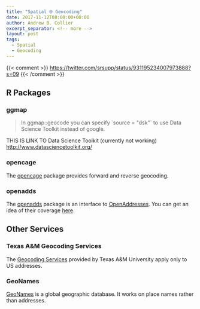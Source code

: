 ```yaml
---
title: "Spatial 🌐 Geocoding"
date: 2017-11-12T08:00:00+00:00
author: Andrew B. Collier
excerpt_separator: <!-- more -->
layout: post
tags:
  - Spatial
  - Geocoding
---
```


{{< comment >}}
https://twitter.com/srsupp/status/931195234007973888?s=09
{{< /comment >}}

## R Packages

### ggmap

<blockquote>
	In ggmap::geocode you can specify `source = "dsk"` to use Data Science Toolkit instead of google.
</blockquote>

THIS IS LINK TO Data Science Toolkit (currently not working) http://www.datasciencetoolkit.org/

### opencage

The [opencage](https://github.com/ropensci/opencage) package provides forward and reverse geocoding.

### openadds

The [openadds](https://github.com/sckott/openadds) package is an interface to [OpenAddresses](https://openaddresses.io/). You can get an idea of their coverage [here](http://results.openaddresses.io/).

## Other Services

### Texas A&M Geocoding Services

The [Geocoding Services](http://geoservices.tamu.edu/Services/Geocode/) provided by Texas A&M University apply only to US addresses.

### GeoNames

[GeoNames](http://www.geonames.org/) is a global geographic database. It works on place names rather than addresses.